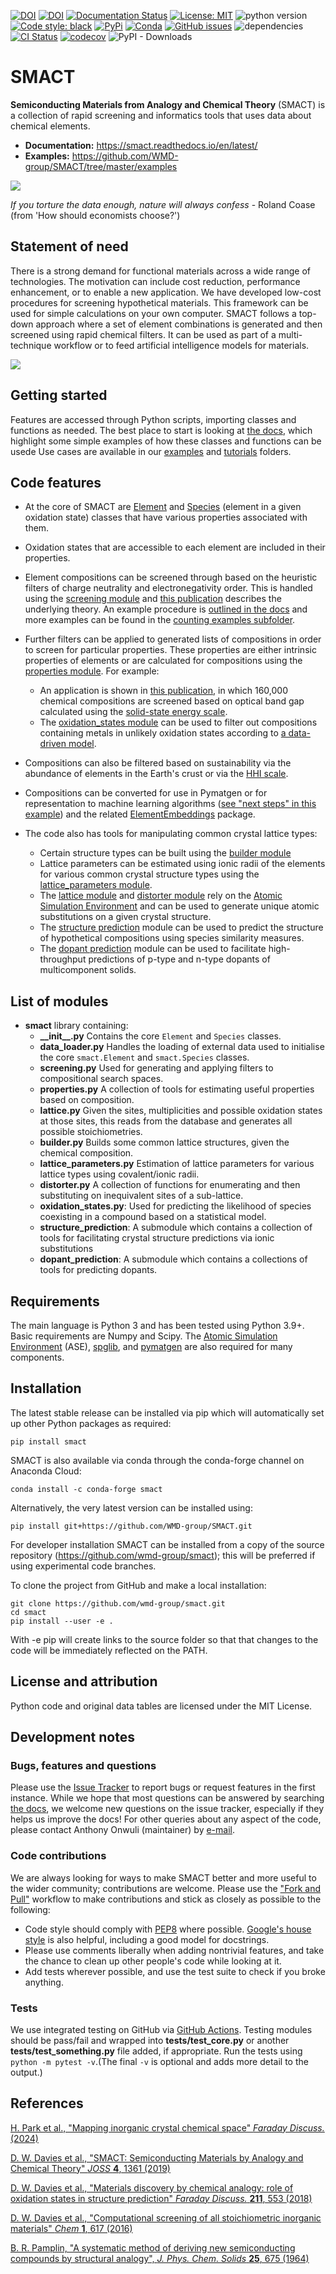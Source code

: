[![DOI](http://joss.theoj.org/papers/10.21105/joss.01361/status.svg)](https://doi.org/10.21105/joss.01361)
[![DOI](https://zenodo.org/badge/DOI/10.5281/zenodo.5553202.svg)](https://doi.org/10.5281/zenodo.5553202)
[![Documentation Status](https://readthedocs.org/projects/smact/badge/?version=latest)](http://smact.readthedocs.org/en/latest/?badge=latest)
[![License: MIT](https://img.shields.io/badge/License-MIT-yellow.svg)](https://opensource.org/licenses/MIT)
![python version](https://img.shields.io/pypi/pyversions/smact)
[![Code style: black](https://img.shields.io/badge/code%20style-black-000000.svg)](https://github.com/psf/black)
[![PyPi](https://img.shields.io/pypi/v/smact)](https://pypi.org/project/SMACT/)
[![Conda](https://anaconda.org/conda-forge/smact/badges/version.svg)](https://anaconda.org/conda-forge/smact)
[![GitHub issues](https://img.shields.io/github/issues-raw/WMD-Group/SMACT)](https://github.com/WMD-group/SMACT/issues)
![dependencies](https://img.shields.io/librariesio/release/pypi/smact)
[![CI Status](https://github.com/WMD-group/SMACT/actions/workflows/ci.yml/badge.svg)](https://github.com/WMD-group/SMACT/actions/workflows/ci.yml)
[![codecov](https://codecov.io/gh/WMD-group/SMACT/branch/master/graph/badge.svg?token=UtgVxjoYNP)](https://codecov.io/gh/WMD-group/SMACT)
![PyPI - Downloads](https://img.shields.io/pypi/dm/smact)

SMACT
=====

**Semiconducting Materials from Analogy and Chemical Theory** (SMACT) is a collection of rapid screening and informatics tools that uses data about chemical elements.

- **Documentation:** https://smact.readthedocs.io/en/latest/
- **Examples:** https://github.com/WMD-group/SMACT/tree/master/examples

![](SMACT.png)

*If you torture the data enough, nature will always confess* - Roland Coase (from 'How should economists choose?')

Statement of need
--------
There is a strong demand for functional materials across a wide range of technologies. The motivation can include cost reduction, performance enhancement, or to enable a new application. We have developed low-cost procedures for screening hypothetical materials. This framework can be used for simple calculations on your own computer. SMACT follows a top-down approach where a set of element combinations is generated and then screened using rapid chemical filters. It can be used as part of a multi-technique workflow or to feed artificial intelligence models for materials.

![](smact_simple.gif)

Getting started
-----
Features are accessed through Python scripts, importing classes and functions as needed.
The best place to start is looking at [the docs](https://smact.readthedocs.io/en/latest/), which highlight some simple examples of how these classes and functions can be usede
Use cases are available in our [examples](https://github.com/WMD-group/SMACT/tree/master/examples) and [tutorials](https://github.com/WMD-group/SMACT/tree/master/tutorials) folders.

Code features
--------
- At the core of SMACT are [Element](https://smact.readthedocs.io/en/latest/smact.html#smact.Element) and [Species](https://smact.readthedocs.io/en/latest/smact.html#smact.Species) (element in a given oxidation state) classes that have various properties associated with them.

- Oxidation states that are accessible to each element are included in their properties.

- Element compositions can be screened through based on the heuristic filters of charge neutrality and electronegativity order. This is handled using the [screening module](https://smact.readthedocs.io/en/latest/smact.screening.html) and [this publication](https://www.cell.com/chem/fulltext/S2451-9294(16)30155-3) describes the underlying theory. An example procedure is [outlined in the docs](https://smact.readthedocs.io/en/latest/examples.html#neutral-combinations) and more examples can be found in the [counting examples subfolder](https://github.com/WMD-group/SMACT/tree/master/examples/Counting).

- Further filters can be applied to generated lists of compositions in order to screen for particular properties. These properties are either intrinsic properties of elements or are calculated for compositions using the [properties module](https://smact.readthedocs.io/en/latest/smact.properties.html). For example:
  - An application is shown in [this publication](https://pubs.rsc.org/en/content/articlehtml/2018/sc/c7sc03961a), in which 160,000 chemical compositions are screened based on optical band gap calculated using the [solid-state energy scale](https://www.sciencedirect.com/science/article/pii/S0022459615300888).
  - The [oxidation_states module](https://smact.readthedocs.io/en/latest/smact.oxidation_states.html) can be used to filter out compositions containing metals in unlikely oxidation states according to [a data-driven model](https://pubs.rsc.org/en/content/articlelanding/2018/fd/c8fd00032h#!divAbstract).

- Compositions can also be filtered based on sustainability via the abundance of elements in the Earth's crust or via the [HHI scale](https://pubs.acs.org/doi/10.1021/cm400893e).

- Compositions can be converted for use in Pymatgen or for representation to machine learning algorithms ([see "next steps" in this example](https://github.com/WMD-group/SMACT/blob/master/examples/Counting/Generate_compositions_lists.ipynb)) and the related [ElementEmbeddings](https://github.com/WMD-group/ElementEmbeddings) package.

- The code also has tools for manipulating common crystal lattice types:
  - Certain structure types can be built using the [builder module](https://smact.readthedocs.io/en/latest/smact.builder.html)
  - Lattice parameters can be estimated using ionic radii of the elements for various common crystal structure types using the [lattice_parameters module](https://smact.readthedocs.io/en/latest/smact.lattice_parameters.html).
  - The [lattice module](https://smact.readthedocs.io/en/latest/smact.lattice.html) and [distorter module](https://smact.readthedocs.io/en/latest/smact.distorter.html) rely on the [Atomic Simulation Environment](https://wiki.fysik.dtu.dk/ase/) and can be used to generate unique atomic substitutions on a given crystal structure.
  - The [structure  prediction](https://smact.readthedocs.io/en/latest/smact.structure_prediction.html) module can be used to predict the structure of hypothetical compositions using species similarity measures.
  - The [dopant prediction](https://smact.readthedocs.io/en/latest/smact.dopant_prediction.html) module can be used to facilitate high-throughput predictions of p-type and n-type dopants of multicomponent solids.

List of modules
-------
* **smact** library containing:
  * **\_\_init\_\_.py** Contains the core `Element` and `Species` classes.
  *  **data_loader.py** Handles the loading of external data used to initialise the core `smact.Element` and `smact.Species` classes.
  *  **screening.py** Used for generating and applying filters to compositional search spaces.
  *  **properties.py** A collection of tools for estimating useful properties based on composition.
  * **lattice.py** Given the sites, multiplicities and possible oxidation states
    at those sites, this reads from the database and generates all possible
    stoichiometries.
  * **builder.py** Builds some common lattice structures, given the chemical
    composition.
  * **lattice_parameters.py** Estimation of lattice parameters for various lattice types using covalent/ionic radii.
  * **distorter.py** A collection of functions for enumerating and then
    substituting on inequivalent sites of a sub-lattice.
  * **oxidation_states.py**: Used for predicting the likelihood of species coexisting in a compound based on a statistical model.
  * **structure_prediction**: A submodule which contains a collection of tools for facilitating crystal structure predictions via ionic substitutions
  * **dopant_prediction**: A submodule which contains a collections of tools for predicting dopants.

Requirements
------------
The main language is Python 3 and has been tested using Python 3.9+.
Basic requirements are Numpy and Scipy.
The [Atomic Simulation Environment](https://wiki.fysik.dtu.dk/ase) (ASE), [spglib](http://atztogo.github.io/spglib), and [pymatgen](https://pymatgen.org) are also required for many components.

Installation
------------
The latest stable release can be installed via pip which will automatically set up other Python packages as required:

    pip install smact

SMACT is also available via conda through the conda-forge channel on Anaconda Cloud:

```
conda install -c conda-forge smact
```

Alternatively, the very latest version can be installed using:

    pip install git+https://github.com/WMD-group/SMACT.git

For developer installation SMACT can be installed from a copy of the source
repository (https://github.com/wmd-group/smact); this will be preferred if using experimental code branches.

To clone the project from GitHub and make a local installation:

    git clone https://github.com/wmd-group/smact.git
    cd smact
    pip install --user -e .

With -e pip will create links to the source folder so that that changes
to the code will be immediately reflected on the PATH.


License and attribution
-----------------------

Python code and original data tables are licensed under the MIT License.

Development notes
-----------------

### Bugs, features and questions

Please use the [Issue Tracker](https://github.com/WMD-group/smact/issues) to report bugs or request features in the first instance. While we hope that most questions can be answered by searching [the docs](https://smact.readthedocs.io/en/latest/), we welcome new questions on the issue tracker, especially if they helps us improve the docs! For other queries about any aspect of the code, please contact Anthony Onwuli (maintainer) by [e-mail](mailto:anthony.onwuli16@imperial.ac.uk).

### Code contributions

We are always looking for ways to make SMACT better and more useful to the wider community; contributions are welcome. Please use the ["Fork and Pull"](https://guides.github.com/activities/forking/) workflow to make contributions and stick as closely as possible to the following:

- Code style should comply with [PEP8](http://www.python.org/dev/peps/pep-0008) where possible. [Google's house style](https://google.github.io/styleguide/pyguide.html) is also helpful, including a good model for docstrings.
- Please use comments liberally when adding nontrivial features, and take the chance to clean up other people's code while looking at it.
- Add tests wherever possible, and use the test suite to check if you broke anything.

### Tests

We use integrated testing on GitHub via [GitHub Actions](hhttps://github.com/features/actions). Testing modules should be pass/fail and wrapped into **tests/test_core.py** or another **tests/test_something.py** file added, if appropriate.
Run the tests using `python -m pytest -v`.(The final `-v` is optional and adds more detail to the output.)


References
----------

[H. Park et al.,
"Mapping inorganic crystal chemical space" *Faraday Discuss.* (2024)](https://pubs.rsc.org/en/content/articlelanding/2024/fd/d4fd00063c)

[D. W. Davies et al.,
"SMACT: Semiconducting Materials by Analogy and Chemical Theory" *JOSS* **4**, 1361 (2019)](https://joss.theoj.org/papers/7efd2f2ad60d25bdccee3fbd3fc11448)

[D. W. Davies et al.,
"Materials discovery by chemical analogy: role of oxidation states in structure prediction" *Faraday Discuss.* **211**, 553 (2018)](https://pubs.rsc.org/en/Content/ArticleLanding/2018/FD/C8FD00032H)

[D. W. Davies et al.,
"Computational screening of all stoichiometric inorganic materials" *Chem* **1**, 617 (2016)](http://www.cell.com/chem/abstract/S2451-9294(16)30155-3)

[B. R. Pamplin, "A systematic method of deriving new semiconducting compounds by structural analogy", *J. Phys. Chem. Solids*
**25**, 675 (1964)](http://www.sciencedirect.com/science/article/pii/0022369764901763)
